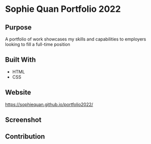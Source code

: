 # Sophie Quan Portfolio 2022

## Purpose
A portfolio of work showcases my skills and capabilities to employers looking to fill a full-time position

## Built With
* HTML
* CSS

## Website
https://sophiequan.github.io/portfolio2022/

## Screenshot

## Contribution